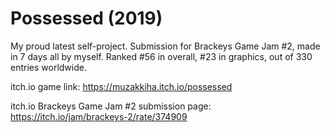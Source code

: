 # Possessed (2019)

My proud latest self-project. Submission for Brackeys Game Jam #2, made in 7 days all by myself. Ranked #56 in overall, #23 in graphics, out of 330 entries worldwide.

itch.io game link:
https://muzakkiha.itch.io/possessed

itch.io Brackeys Game Jam #2 submission page:
https://itch.io/jam/brackeys-2/rate/374909
